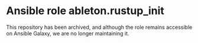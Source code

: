 Ansible role ableton.rustup_init
================================

This repository has been archived, and although the role remains accessible on Ansible
Galaxy, we are no longer maintaining it.
